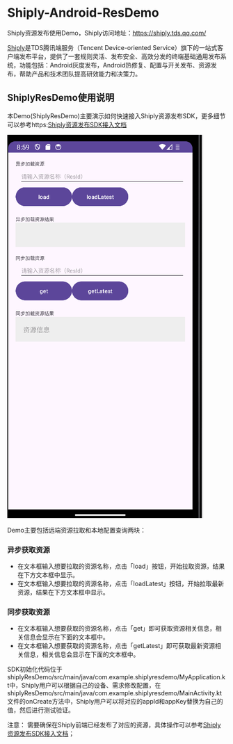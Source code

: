# Shiply-Android-ResDemo
Shiply资源发布使用Demo，Shiply访问地址：https://shiply.tds.qq.com/

[Shiply](https://shiply.tds.qq.com/)是TDS腾讯端服务（Tencent Device-oriented Service）旗下的一站式客户端发布平台，提供了一套规则灵活、发布安全、高效分发的终端基础通用发布系统，功能包括：Android灰度发布，Android热修复、配置与开关发布、资源发布，帮助产品和技术团队提高研效能力和决策力。


## ShiplyResDemo使用说明
本Demo(ShiplyResDemo)主要演示如何快速接入Shiply资源发布SDK，更多细节可以参考https:[Shiply资源发布SDK接入文档](//shiply.tds.qq.com/docs/doc?id=4010893730)

![Alt text](./images/shiply_res_demo.png)

Demo主要包括远端资源拉取和本地配置查询两块：

### 异步获取资源
- 在文本框输入想要拉取的资源名称，点击「load」按钮，开始拉取资源，结果在下方文本框中显示。
- 在文本框输入想要拉取的资源名称，点击「loadLatest」按钮，开始拉取最新资源，结果在下方文本框中显示。

### 同步获取资源
- 在文本框输入想要获取的资源名称，点击「get」即可获取资源相关信息，相关信息会显示在下面的文本框中。
- 在文本框输入想要获取的资源名称，点击「getLatest」即可获取最新资源相关信息，相关信息会显示在下面的文本框中。

SDK初始化代码位于shiplyResDemo/src/main/java/com.example.shiplyresdemo/MyApplication.kt中，Shiply用户可以根据自己的设备、需求修改配置，在shiplyResDemo/src/main/java/com.example.shiplyresdemo/MainActivity.kt文件的onCreate方法中，Shiply用户可以将对应的appId和appKey替换为自己的值，然后进行测试验证。

注意：
需要确保在Shiply前端已经发布了对应的资源，具体操作可以参考[Shiply资源发布SDK接入文档](//shiply.tds.qq.com/docs/doc?id=4010893730)；







